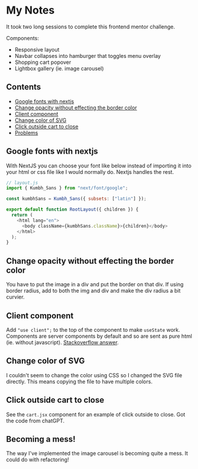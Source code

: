 # My Notes

It took two long sessions to complete this frontend mentor challenge.

Components:

- Responsive layout
- Navbar collapses into hamburger that toggles menu overlay
- Shopping cart popover
- Lightbox gallery (ie. image carousel)

## Contents

- [Google fonts with nextjs](#google-fonts-with-nextjs)
- [Change opacity without effecting the border color](#change-opacity-without-effecting-the-border-color)
- [Client component](#client-component)
- [Change color of SVG](#change-color-of-svg)
- [Click outside cart to close](#click-outside-cart-to-close)
- [Problems](#problems)

## Google fonts with nextjs

With NextJS you can choose your font like below instead of importing it into your html or css file like I would normally do. Nextjs handles the rest.

```js
// layout.js
import { Kumbh_Sans } from "next/font/google";

const kumbhSans = Kumbh_Sans({ subsets: ["latin"] });

export default function RootLayout({ children }) {
  return (
    <html lang="en">
      <body className={kumbhSans.className}>{children}</body>
    </html>
  );
}
```

## Change opacity without effecting the border color

You have to put the image in a div and put the border on that div. If using border radius, add to both the img and div and make the div radius a bit curvier.

## Client component

Add `"use client";` to the top of the component to make `useState` work. Components are server components by default and so are sent as pure html (ie. without javascript). [Stackoverflow answer](https://stackoverflow.com/a/74965850).

## Change color of SVG

I couldn't seem to change the color using CSS so I changed the SVG file directly. This means copying the file to have multiple colors.

## Click outside cart to close

See the `cart.jsx` component for an example of click outside to close. Got the code from chatGPT.

## Becoming a mess!

The way I've implemented the image carousel is becoming quite a mess. It could do with refactoring!
